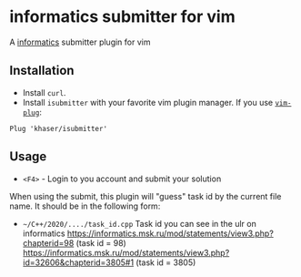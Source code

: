 # informatics submitter for vim
A [informatics](informatics.msk.ru) submitter plugin for vim

## Installation
- Install `curl`.
- Install `isubmitter` with your favorite vim plugin manager. If you use [`vim-plug`](https://github.com/junegunn/vim-plug):

```
Plug 'khaser/isubmitter'
```

## Usage
- `<F4>` - Login to you account and submit your solution

When using the submit, this plugin will "guess" task id by the current file name. 
It should be in the following form:
- `~/C++/2020/..../task_id.cpp`
Task id you can see in the ulr on informatics
https://informatics.msk.ru/mod/statements/view3.php?chapterid=98 (task id = 98)
https://informatics.msk.ru/mod/statements/view3.php?id=32606&chapterid=3805#1 (task id = 3805)

